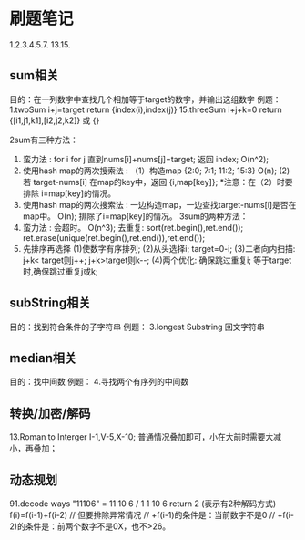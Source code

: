 # 刷题笔记
1.2.3.4.5.7.
13.15.


## sum相关
目的：在一列数字中查找几个相加等于target的数字，并输出这组数字
例题：
1.twoSum          i+j=target    return {index(i),index(j)}
15.threeSum       i+j+k=0       return {[i1,j1,k1],[i2,j2,k2]} 或 {}

2sum有三种方法：
1. 蛮力法 : for i for j 直到nums[i]+nums[j]=target; 返回 index;           O(n^2);
2. 使用hash map的两次搜索法 : （1）构造map {2:0; 7:1; 11:2; 15:3}           O(n);
                            (2) 若 target-nums[i] 在map的key中，返回 {i,map[key]};
   *注意：在（2）时要排除 i=map[key]的情况。
3. 使用hash map的两次搜索法 : 一边构造map，一边查找target-nums[i]是否在map中。 O(n);
                           排除了i=map[key]的情况。
3sum的两种方法：
1. 蛮力法 : 会超时。      O(n^3);
   去重复:   sort(ret.begin(),ret.end());
            ret.erase(unique(ret.begin(),ret.end()),ret.end()); 
2. 先排序再选择
   (1)使数字有序排列;
   (2)从头选择i; target=0-i;
   (3)二者向内扫描: j+k< target则j++; j+k>target则k--;
   (4)两个优化: 确保跳过重复i; 等于target时,确保跳过重复j或k;

##  subString相关
目的：找到符合条件的子字符串
例题：
3.longest Substring    回文字符串

## median相关
目的：找中间数
例题：
4.寻找两个有序列的中间数

## 转换/加密/解码
13.Roman to Interger     I-1,V-5,X-10; 普通情况叠加即可，小在大前时需要大减小，再叠加；

## 动态规划
91.decode ways           "11106" = 11 10 6 / 1 1 10 6   return 2 (表示有2种解码方式)
f(i)=f(i-1)+f(i-2)     // 但要排除异常情况
// +f(i-1)的条件是：当前数字不是0
// +f(i-2)的条件是：前两个数字不是0X，也不>26。